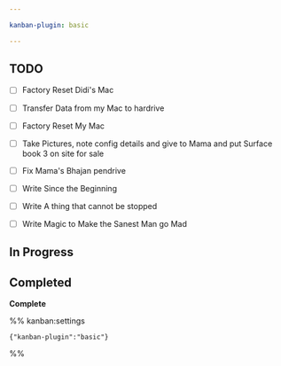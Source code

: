 ```yaml
---

kanban-plugin: basic

---
```


## TODO

- [ ] Factory Reset Didi's Mac
- [ ] Transfer Data from my Mac to hardrive
- [ ] Factory Reset My Mac
- [ ] Take Pictures, note config details and give to Mama and put Surface book 3 on site for sale
- [ ] Fix Mama's Bhajan pendrive
- [ ] Write Since the Beginning
- [ ] Write A thing that cannot be stopped
- [ ] Write Magic to Make the Sanest Man go Mad


## In Progress



## Completed

**Complete**




%% kanban:settings
```
{"kanban-plugin":"basic"}
```
%%